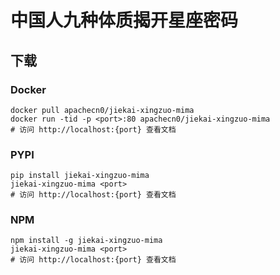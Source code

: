 # 中国人九种体质揭开星座密码

## 下载

### Docker

```
docker pull apachecn0/jiekai-xingzuo-mima
docker run -tid -p <port>:80 apachecn0/jiekai-xingzuo-mima
# 访问 http://localhost:{port} 查看文档
```

### PYPI

```
pip install jiekai-xingzuo-mima
jiekai-xingzuo-mima <port>
# 访问 http://localhost:{port} 查看文档
```

### NPM

```
npm install -g jiekai-xingzuo-mima
jiekai-xingzuo-mima <port>
# 访问 http://localhost:{port} 查看文档
```